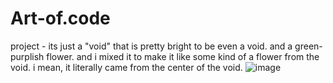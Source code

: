 # Art-of.code
project - its just a "void" that is pretty bright to be even a void. and a green-purplish flower. and i mixed it to make it like some kind of a flower from the void. i mean, it literally came from the center of the void.
![image](https://github.com/pqpweknuwefbsdfabaiuhgribibgr/Art-of.code/assets/150817751/4caf9a4f-9864-488e-9b7c-95ba7714210a)
